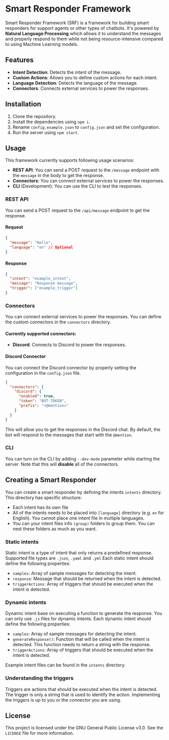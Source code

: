 # Smart Responder Framework
Smart Responder Framework (SRF) is a framework for building smart responders for support agents or other types of chatbots. It's powered by **Natural Language Processing** which allows it to understand the messages and properly respond to them while not being resource-intensive compared to using Machine Learning models.

## Features
- **Intent Detection**: Detects the intent of the message.
- **Custom Actions**: Allows you to define custom actions for each intent.
- **Language Detection**: Detects the language of the message.
- **Connectors**: Connects external services to power the responses.
  
## Installation
1. Clone the repository.
2. Install the dependencies using `npm i`.
3. Rename `config.example.json` to `config.json` and set the configuration.
4. Run the server using `npm start`.

## Usage
This framework currently supports following usage scenarios:
- **REST API**: You can send a POST request to the `/message` endpoint with the `message` in the body to get the response.
- **Connectors**: You can connect external services to power the responses.
- **CLI** (Development): You can use the CLI to test the responses.

### REST API
You can send a POST request to the `/api/message` endpoint to get the response.

#### Request
```json
{
  "message": "Hello",
  "language": "en" // Optional
}
```

#### Response
```json
{
  "intent": "example_intent",
  "message": "Response message",
  "trigger": ["example_trigger"]
}
```

### Connectors
You can connect external services to power the responses. You can define the custom connectors in the `connectors` directory.

#### Currently supported connectors:
- **Discord**: Connects to Discord to power the responses.

#### Discord Connector
You can connect the Discord connector by properly setting the configuration in the `config.json` file.

```json
{
  "connectors": {
    "discord": {
      "enabled": true,
      "token": "BOT-TOKEN",
      "prefix": "<@mention>"
    }
  }
}
```

This will allow you to get the responses in the Discord chat. By default, the bot will respond to the messages that start with the `@mention`.

### CLI
You can turn on the CLI by adding `--dev-mode` parameter while starting the server.
Note that this will **disable** all of the connectors.

## Creating a Smart Responder
You can create a smart responder by defining the intents `intents` directory.
This directory has specific structure:
- Each intent has its own file
- All of the intents needs to be placed into `[language]` directory (e.g. `en` for English). You cannot place one intent file in multiple languages.
- You can your intent files info `(group)` folders to group them. You can nest these folders as much as you want.

### Static intents
Static intent is a type of intent that only returns a predefined response.
Supported file types are `.json`, `.yaml` and `.yml`
Each static intent should define the following properties:
  - `samples`: Array of sample messages for detecting the intent.
  - `response`: Message that should be returned when the intent is detected.
  - `triggerActions`: Array of triggers that should be executed when the intent is detected.

### Dynamic intents
Dynamic intent base on executing a function to generate the response.
You can only use `.js` files for dynamic intents.
Each dynamic intent should define the following properties:
  - `samples`: Array of sample messages for detecting the intent.
  - `generateResponse()`: Function that will be called when the intent is detected. This function needs to return a string with the response.
  - `triggerActions`: Array of triggers that should be executed when the intent is detected.

Example intent files can be found in the `intents` directory.

### Understanding the triggers
Triggers are actions that should be executed when the intent is detected. The trigger is only a string that is used to identify the action.
Implementing the triggers is up to you or the connector you are using.

## License
This project is licensed under the GNU General Public License v3.0. See the `LICENSE` file for more information.
